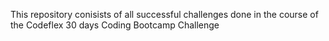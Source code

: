 This repository conisists of all successful challenges done in the course of the Codeflex 30 days Coding Bootcamp Challenge
